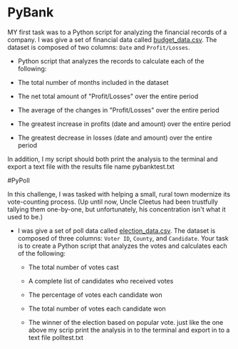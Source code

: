 # PyBank
MY first task was to  a Python script for analyzing the financial records of a  company. I was give a set of financial data called [budget_data.csv](PyBank/Resources/budget_data.csv). The dataset is composed of two columns: `Date` and `Profit/Losses`. 

*  Python script that analyzes the records to calculate each of the following:

  * The total number of months included in the dataset

  * The net total amount of "Profit/Losses" over the entire period

  * The average of the changes in "Profit/Losses" over the entire period

  * The greatest increase in profits (date and amount) over the entire period

  * The greatest decrease in losses (date and amount) over the entire period

In addition, I my script should both print the analysis to the terminal and export a text file with the results file name pybanktest.txt

#PyPoll

In this challenge, I was tasked with helping a small, rural town modernize its vote-counting process. (Up until now, Uncle Cleetus had been trustfully tallying them one-by-one, but unfortunately, his concentration isn't what it used to be.)

* I was give a set of poll data called [election_data.csv](PyPoll/Resources/election_data.csv). The dataset is composed of three columns: `Voter ID`, `County`, and `Candidate`. Your task is to create a Python script that analyzes the votes and calculates each of the following:

  * The total number of votes cast

  * A complete list of candidates who received votes

  * The percentage of votes each candidate won

  * The total number of votes each candidate won

  * The winner of the election based on popular vote.
 just like the one above my scrip print the analysis in to the terminal and export in to a text file polltest.txt
